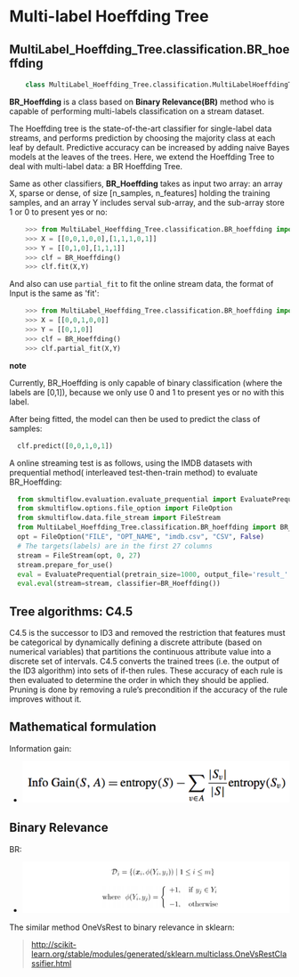 # Multi-label Hoeffding Tree
## MultiLabel_Hoeffding_Tree.classification.BR_hoeffding
```py
    class MultiLabel_Hoeffding_Tree.classification.MultiLabelHoeffdingTree()
```
<b>BR_Hoeffding</b> is a class based on <b>Binary Relevance(BR)</b> method who is capable of performing multi-labels classification on a stream dataset.

The Hoeffding tree is the state-of-the-art classifier for single-label data streams, and performs prediction by choosing the majority class at each leaf by default. Predictive accuracy can be increased by adding naive Bayes models at the leaves of the trees. Here, we extend the Hoeffding Tree to deal with multi-label data: a BR Hoeffding Tree.

Same as other classifiers, <b>BR_Hoeffding</b> takes as input two array: an array X, sparse or dense, of size [n_samples, n_features] holding the training samples, and an array Y includes serval sub-array, and the sub-array store 1 or 0 to present yes or no:

```py
    >>> from MultiLabel_Hoeffding_Tree.classification.BR_hoeffding import BR_Hoeffding
    >>> X = [[0,0,1,0,0],[1,1,1,0,1]]
    >>> Y = [[0,1,0],[1,1,1]]
    >>> clf = BR_Hoeffding()
    >>> clf.fit(X,Y)
```
And also can use `partial_fit` to fit the online stream data, the format of Input is the same as 'fit':

```py
    >>> from MultiLabel_Hoeffding_Tree.classification.BR_hoeffding import BR_Hoeffding
    >>> X = [[0,0,1,0,0]]
    >>> Y = [[0,1,0]]
    >>> clf = BR_Hoeffding()
    >>> clf.partial_fit(X,Y)
```
  <b>note</b>

  Currently, BR_Hoeffding is only capable of binary classification (where the labels are [0,1]), because we only use 0 and 1 to present yes or no with this label.

After being fitted, the model can then be used to predict the class of samples:
```py
  clf.predict([0,0,1,0,1])
```
A online streaming test is as follows, using the IMDB datasets with prequential method( interleaved test-then-train method) to evaluate BR_Hoeffding:
```py
  from skmultiflow.evaluation.evaluate_prequential import EvaluatePrequential
  from skmultiflow.options.file_option import FileOption
  from skmultiflow.data.file_stream import FileStream
  from MultiLabel_Hoeffding_Tree.classification.BR_hoeffding import BR_Hoeffding
  opt = FileOption("FILE", "OPT_NAME", "imdb.csv", "CSV", False)
  # The targets(labels) are in the first 27 columns
  stream = FileStream(opt, 0, 27)
  stream.prepare_for_use()
  eval = EvaluatePrequential(pretrain_size=1000, output_file='result_' + dataset + '.csv', max_instances=10000, batch_size=1,n_wait=500, max_time=1000000000, task_type='multi_output', show_plot=False)
  eval.eval(stream=stream, classifier=BR_Hoeffding())
```

## Tree algorithms: C4.5
C4.5 is the successor to ID3 and removed the restriction that features must be categorical by dynamically defining a discrete attribute (based on numerical variables) that partitions the continuous attribute value into a discrete set of intervals. C4.5 converts the trained trees (i.e. the output of the ID3 algorithm) into sets of if-then rules. These accuracy of each rule is then evaluated to determine the order in which they should be applied. Pruning is done by removing a rule’s precondition if the accuracy of the rule improves without it.

## Mathematical formulation
Information gain:
  - ![](https://raw.githubusercontent.com/shuopwang/MultiLabel_Hoeffding_Tree/master/01.png?token=AJ5Yeh9m5GJsqJLiS6RIayLZBCTgkKfEks5aiek3wA%3D%3D)

## Binary Relevance
BR:
  - ![](https://github.com/RuiSUN1124/TestGit/raw/master/GitTest/%E5%BE%AE%E4%BF%A1%E5%9B%BE%E7%89%87_20180211230243.png)

The similar method OneVsRest to binary relevance in sklearn:
> http://scikit-learn.org/stable/modules/generated/sklearn.multiclass.OneVsRestClassifier.html
